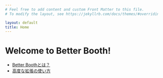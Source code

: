 ```yaml
---
# Feel free to add content and custom Front Matter to this file.
# To modify the layout, see https://jekyllrb.com/docs/themes/#overriding-theme-defaults

layout: default
title: Home
---
```

# Welcome to Better Booth!

- [Better Boothとは？](./about)
- [高度な拡張の使い方](./howto)